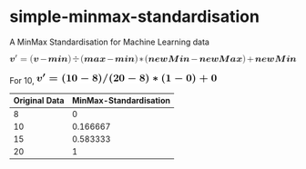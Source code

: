 # simple-minmax-standardisation
A MinMax Standardisation for Machine Learning data

![What is this](eq1.gif)



For 10, ![What is this](eq2.gif)

Original Data | MinMax-Standardisation
------------- | ----------------------
8 |0
10 |0.166667
15 |0.583333
20 |1
